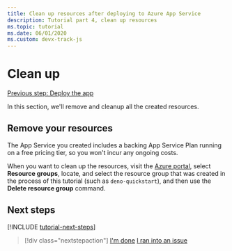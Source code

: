 ```yaml
---
title: Clean up resources after deploying to Azure App Service
description: Tutorial part 4, clean up resources
ms.topic: tutorial
ms.date: 06/01/2020
ms.custom: devx-track-js
---
```


# Clean up

[Previous step: Deploy the app](tutorial-visual-studio-code-azure-app-service-deno-03.md)

In this section, we'll remove and cleanup all the created resources.

## Remove your resources

The App Service you created includes a backing App Service Plan running on a free pricing tier, so you won't incur any ongoing costs.

When you want to clean up the resources, visit the [Azure portal](https://portal.azure.com), select **Resource groups**, locate, and select the resource group that was created in the process of this tutorial (such as `deno-quickstart`), and then use the **Delete resource group** command.

## Next steps

[!INCLUDE [tutorial-next-steps](includes/tutorial-next-steps.md)]

> [!div class="nextstepaction"]
> [I'm done](node-howto-deploy-web-app.md) [I ran into an issue](https://www.research.net/r/PWZWZ52?tutorial=deno-deployment-azureappservice&step=clean-up-resources)

